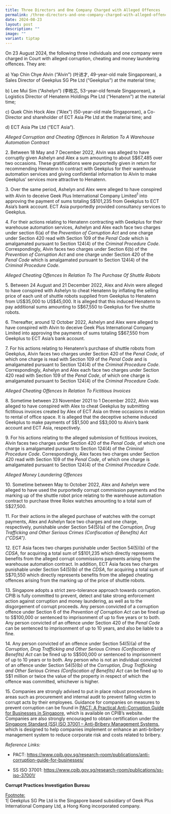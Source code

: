 ```yaml
---
title: Three Directors and One Company Charged with Alleged Offences
permalink: /three-directors-and-one-company-charged-with-alleged-offences/
date: 2024-08-23
layout: post
description: ""
image: ""
variant: tiptap
---
```

<p>On 23 August 2024, the following three individuals and one company were
charged in Court with alleged corruption, cheating and money laundering
offences. They are:</p>
<p>a) Yap Chin Chye Alvin (“Alvin”) (叶进才, 49-year-old male Singaporean),
a Sales Director of Geekplus SG Pte Ltd (“Geekplus”) at the material time;</p>
<p>b) Lee Mui Sim (“Ashelyn”) (李枚芯, 53-year-old female Singaporean), a Logistics
Director of Henatenn Holdings Pte Ltd (“Henatenn”) at the material time;</p>
<p>c) Quek Chin Hock Alex (“Alex”) (50-year-old male Singaporean), a Co-Director
and shareholder of ECT Asia Pte Ltd at the material time; and</p>
<p>d) ECT Asia Pte Ltd (“ECT Asia”).</p>
<p><em>Alleged Corruption and Cheating Offences In Relation To A Warehouse Automation Contract</em>
</p>
<p>2. Between 18 May and 7 December 2022, Alvin was alleged to have corruptly
given Ashelyn and Alex a sum amounting to about S$67,485 over two occasions.
These gratifications were purportedly given in return for recommending
Henatenn to contract with Geekplus for their warehouse automation services
and giving confidential information to Alvin to make Geekplus’ services
more attractive to Henatenn.</p>
<p>3. Over the same period, Ashelyn and Alex were alleged to have conspired
with Alvin to deceive Geek Plus International Company Limited<sup>1</sup> into
approving the payment of sums totaling S$101,235 from Geekplus to ECT Asia’s
bank account. ECT Asia purportedly provided consultancy services to Geekplus.</p>
<p>4. For their actions relating to Henatenn contracting with Geekplus for
their warehouse automation services, Ashelyn and Alex each face two charges
under section 6(a) of the <em>Prevention of Corruption Act</em> and one charge
under Section 420 read with Section 109 of the <em>Penal Code</em> which
is amalgamated pursuant to Section 124(4) of the <em>Criminal Procedure Code</em>.
Correspondingly, Alvin faces two charges under Section 6(b) of the <em>Prevention of Corruption Act</em> and
one charge under Section 420 of the <em>Penal Code</em> which is amalgamated
pursuant to Section 124(4) of the <em>Criminal Procedure Code</em>.</p>
<p><em>Alleged Cheating Offences In Relation To The Purchase Of Shuttle Robots</em>
</p>
<p>5. Between 24 August and 21 December 2022, Alex and Alvin were alleged
to have conspired with Ashelyn to cheat Henatenn by inflating the selling
price of each unit of shuttle robots supplied from Geekplus to Henatenn
from US$35,000 to US$45,000. It is alleged that this induced Henatenn to
pay additional sums amounting to S$67,550 to Geekplus for five shuttle
robots.</p>
<p>6. Thereafter, around 12 October 2022, Ashelyn and Alex were alleged to
have conspired with Alvin to deceive Geek Plus International Company Limited
into approving the payments of sums totaling S$67,550 from Geekplus to
ECT Asia’s bank account.</p>
<p>7. For his actions relating to Henatenn’s purchase of shuttle robots from
Geekplus, Alvin faces two charges under Section 420 of the <em>Penal Code</em>,
of which one charge is read with Section 109 of the <em>Penal Code</em> and
is amalgamated pursuant to Section 124(4) of the <em>Criminal Procedure Code</em>.
Correspondingly, Ashelyn and Alex each face two charges under Section 420
read with Section 109 of the <em>Penal Code</em>, of which one charge is
amalgamated pursuant to Section 124(4) of the <em>Criminal Procedure Code</em>.</p>
<p><em>Alleged Cheating Offences In Relation To Fictitious Invoices</em>
</p>
<p>8. Sometime between 23 November 2021 to 1 December 2022, Alvin was alleged
to have conspired with Alex to cheat Geekplus by submitting fictitious
invoices created by Alex of ECT Asia on three occasions in relation to
rental of office space. It is alleged that the deceptive scheme induced
Geekplus to make payments of S$1,500 and S$3,000 to Alvin’s bank account
and ECT Asia, respectively.</p>
<p>9. For his actions relating to the alleged submission of fictitious invoices,
Alvin faces two charges under Section 420 of the <em>Penal Code,</em> of
which one charge is amalgamated pursuant to Section 124(4) of the <em>Criminal Procedure Code</em>.
Correspondingly, Alex faces two charges under Section 420 read with Section
109 of the <em>Penal Code</em>, of which one charge is amalgamated pursuant
to Section 124(4) of the <em>Criminal Procedure Code</em>.</p>
<p><em>Alleged Money Laundering Offences</em>
</p>
<p>10. Sometime between May to October 2022, Alex and Ashelyn were alleged
to have used the purportedly corrupt commission payments and the marking
up of the shuttle robot price relating to the warehouse automation contract
to purchase three Rolex watches amounting to a total sum of S$27,500.</p>
<p>11. For their actions in the alleged purchase of watches with the corrupt
payments, Alex and Ashelyn face two charges and one charge, respectively,
punishable under Section 54(5)(a) of the <em>Corruption, Drug Trafficking and Other Serious Crimes (Confiscation of Benefits) Act (“CDSA”)</em>.</p>
<p>12. ECT Asia faces two charges punishable under Section 54(5)(b) of the <em>CDSA</em>,
for acquiring a total sum of S$101,235 which directly represents benefits
from the alleged corrupt commissions payments arising from the warehouse
automation contract. In addition, ECT Asia faces two charges punishable
under Section 54(5)(b) of the <em>CDSA</em>, for acquiring a total sum of
S$70,550 which directly represents benefits from the alleged cheating offences
arising from the marking up of the price of shuttle robots.</p>
<p>13. Singapore adopts a strict zero-tolerance approach towards corruption.
CPIB is fully committed to prevent, detect and take strong enforcement
action against corruption and money laundering, as well as to the disgorgement
of corrupt proceeds. Any person convicted of a corruption offence under
Section 6 of the <em>Prevention of Corruption Act</em> can be fined up to
S$100,000 or sentenced to imprisonment of up to five years or to both.
Any person convicted of an offence under Section 420 of the <em>Penal Code</em> can
be sentenced to imprisonment of up to 10 years, and also be liable to a
fine.</p>
<p>14. Any person convicted of an offence under Section 54(5)(a) of the <em>Corruption, Drug Trafficking and Other Serious Crimes (Confiscation of Benefits) Act </em>can
be fined up to S$500,000 or sentenced to imprisonment of up to 10 years
or to both. Any person who is not an individual convicted of an offence
under Section 54(5)(b) of the <em>Corruption, Drug Trafficking and Other Serious Crimes (Confiscation of Benefits) Act</em> can
be fined up to S$1 million or twice the value of the property in respect
of which the offence was committed, whichever is higher.</p>
<p>15. Companies are strongly advised to put in place robust procedures in
areas such as procurement and internal audit to prevent falling victim
to corrupt acts by their employees. Guidance for companies on measures
to prevent corruption can be found in <a href="/research-room/publications/anti-corruption-guide-for-businesses/" rel="noopener noreferrer nofollow" target="_blank">PACT: A Practical Anti-Corruption Guide for Businesses in Singapore</a>,
which is available on CPIB’s website. Companies are also strongly encouraged
to obtain certification under the <a href="/research-room/publications/ss-iso-37001/" rel="noopener noreferrer nofollow" target="_blank">Singapore Standard (SS) ISO 37001 – Anti-Bribery Management Systems</a>,
which is designed to help companies implement or enhance an anti-bribery
management system to reduce corporate risk and costs related to bribery.</p>
<p><em>Reference Links:</em>
</p>
<ul data-tight="true" class="tight">
<li>
<p>PACT: <a href="/research-room/publications/anti-corruption-guide-for-businesses/" rel="noopener noreferrer nofollow" target="_blank">https://www.cpib.gov.sg/research-room/publications/anti-corruption-guide-for-businesses/</a>
</p>
</li>
<li>
<p>SS ISO 37001: <a href="https://www.cpib.gov.sg/research-room/publications/ss-iso-37001/" rel="noopener noreferrer nofollow" target="_blank">https://www.cpib.gov.sg/research-room/publications/ss-iso-37001/</a>
</p>
</li>
</ul>
<p><strong>Corrupt Practices Investigation Bureau</strong>
</p>
<p><u>Footnote:</u>
<br>1| Geekplus SG Pte Ltd is the Singapore based subsidiary of Geek Plus
International Company Ltd, a Hong Kong incorporated company.</p>